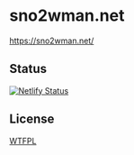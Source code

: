 # sno2wman.net

https://sno2wman.net/

## Status

[![Netlify Status](https://api.netlify.com/api/v1/badges/a43923f9-d615-40eb-a1dc-256b78aac882/deploy-status)](https://app.netlify.com/sites/sno2wman-net/deploys)

## License

[WTFPL](https://github.com/SnO2WMaN/sno2wman.net/blob/main/LICENSE)
